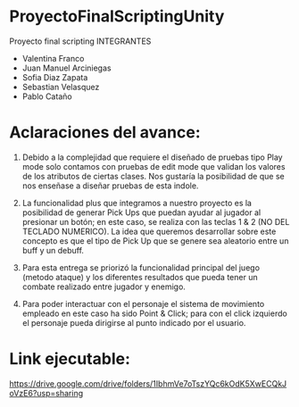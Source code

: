 # ProyectoFinalScriptingUnity
 Proyecto final scripting
 INTEGRANTES
  - Valentina Franco
  - Juan Manuel Arciniegas
  - Sofia Diaz Zapata
  - Sebastian Velasquez
  - Pablo Cataño

# Aclaraciones del avance:

1. Debido a la complejidad que requiere el diseñado de pruebas tipo Play mode 
solo contamos con pruebas de edit mode que validan los valores de los atributos de ciertas clases. Nos gustaría la posibilidad de que
se nos enseñase a diseñar pruebas de esta indole.

2. La funcionalidad plus que integramos a nuestro proyecto es la posibilidad de generar Pick Ups que puedan ayudar al jugador al presionar
un botón; en este caso, se realiza con las teclas 1 & 2 (NO DEL TECLADO NUMERICO). La idea que queremos desarrollar sobre este concepto
es que el tipo de Pick Up que se genere sea aleatorio entre un buff y un debuff.

3. Para esta entrega se priorizó la funcionalidad principal del juego (metodo ataque) y los diferentes resultados que pueda tener
un combate realizado entre jugador y enemigo.

4. Para poder interactuar con el personaje el sistema de movimiento empleado en este caso ha sido Point & Click; para con el click izquierdo el personaje pueda dirigirse al punto indicado por el usuario.

# Link ejecutable: 
https://drive.google.com/drive/folders/1IbhmVe7oTszYQc6kOdK5XwECQkJoVzE6?usp=sharing

